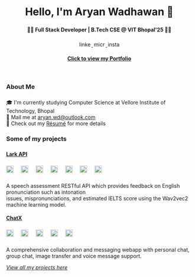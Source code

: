<br clear="both">

<h1 align="center">Hello, I'm Aryan Wadhawan 👋</h1>

###

<h4 align="center">👨‍💻 Full Stack Developer | B.Tech CSE @ VIT Bhopal'25 👨‍🎓</h4>

###

<div align="center">
    <a href="linkedin.com">
  <img src="https://raw.githubusercontent.com/maurodesouza/profile-readme-generator/master/src/assets/icons/social/linkedin/default.svg" width="35" height="15" alt="linkedin logo"  />
  </a>
  <a href="mailto:aryan.wd@outlook.com">
  <img src="https://raw.githubusercontent.com/maurodesouza/profile-readme-generator/master/src/assets/icons/social/microsoft-outlook/default.svg" width="35" height="15" alt="microsoft-outlook logo"  />
  </a>
  <a href="instagram.com/aryanxor">
  <img src="https://raw.githubusercontent.com/maurodesouza/profile-readme-generator/master/src/assets/icons/social/instagram/default.svg" width="35" height="15" alt="instagram logo"  />
  </a>
    
</div>
<div align="center">
    <h4><a href="https://aryanwd.vercel.app">Click to view my Portfolio</a></h4>
    <br>
</div>

###

<h3 align="left">About Me</h3>

###

<p align="left">🎓 I'm currently studying Computer Science at Vellore Institute of Technology, Bhopal<br>📧 Mail me at <a href="mailto:aryan.wd@outlook.com">aryan.wd@outlook.com</a><br>📜 Check out my <a href="https://1drv.ms/b/s!AitngGol65uebF492FtrxuaJRuc?e=dFfgA2">Résumé</a> for more details</p>

###

<h3 align="left">Some of my projects</h3>

###

<h4><a href="https://larkapi.vercel.app/">Lark API</a></h4>

###

<div align="left">
  <img src="https://img.shields.io/badge/Next.js-000000?logo=nextdotjs&logoColor=white&style=for-the-badge" height="20" alt="nextjs logo"  />
  <img width="12" />
  <img src="https://img.shields.io/badge/React-61DAFB?logo=react&logoColor=black&style=for-the-badge" height="20" alt="react logo"  />
  <img width="12" />
  <img src="https://img.shields.io/badge/TypeScript-3178C6?logo=typescript&logoColor=white&style=for-the-badge" height="20" alt="typescript logo"  />
  <img width="12" />
  <img src="https://img.shields.io/badge/Python-3776AB?logo=python&logoColor=white&style=for-the-badge" height="20" alt="python logo"  />
  <img width="12" />
  <img src="https://img.shields.io/badge/Prisma-2D3748?logo=prisma&logoColor=white&style=for-the-badge" height="20" alt="prisma logo"  />
  <img width="12" />
  <img src="https://img.shields.io/badge/Tailwind CSS-06B6D4?logo=tailwindcss&logoColor=black&style=for-the-badge" height="20" alt="tailwindcss logo"  />
  <img width="12" />
  <img src="https://img.shields.io/badge/Redis-DC382D?logo=redis&logoColor=white&style=for-the-badge" height="20" alt="redis logo"  />
</div>

###

<p align="left">A speech assessment RESTful API which provides feedback on English pronunciation such as intonation<br>issues, mispronunciations, and estimated IELTS score using the Wav2vec2 machine learning model.</p>

<h4><a href="https://chatx-db37d.web.app/">ChatX</a></h4>

###

<div align="left">
  <img src="https://img.shields.io/badge/Next.js-000000?logo=nextdotjs&logoColor=white&style=for-the-badge" height="20" alt="nextjs logo"  />
  <img width="12" />
  <img src="https://img.shields.io/badge/React-61DAFB?logo=react&logoColor=black&style=for-the-badge" height="20" alt="react logo"  />
  <img width="12" />
  <img src="https://img.shields.io/badge/Node.js-339933?logo=nodedotjs&logoColor=white&style=for-the-badge" height="20" alt="nodejs logo"  />
  <img width="12" />
  <img src="https://img.shields.io/badge/Firebase-FFCA28?logo=firebase&logoColor=black&style=for-the-badge" height="20" alt="firebase logo"  />
  <img width="12" />
  <img src="https://img.shields.io/badge/MUI-007FFF?logo=mui&logoColor=white&style=for-the-badge" height="20" alt="materialui logo"  />
</div>

###

<p align="left">A comprehensive collaboration and messaging webapp with personal chat, group chat, image transfer and voice message support.</p>

<a href="https://github.com/aryanxxvii?tab=repositories"><em>View all my projects here</em></a>

###
